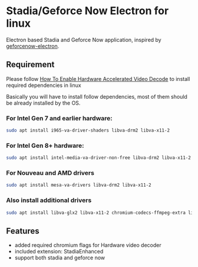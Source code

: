 # Stadia/Geforce Now Electron for linux

Electron based Stadia and Geforce Now application, inspired by [geforcenow-electron](https://github.com/hmlendea/geforcenow-electron).

## Requirement

Please follow [How To Enable Hardware Accelerated Video Decode](https://www.linuxuprising.com/2021/01/how-to-enable-hardware-accelerated.html) to install required dependencies in linux

Basically you will have to install follow dependencies, most of them should be already installed by the OS.

### For Intel Gen 7 and earlier hardware:

```bash
sudo apt install i965-va-driver-shaders libva-drm2 libva-x11-2
```

### For Intel Gen 8+ hardware:

```bash
sudo apt install intel-media-va-driver-non-free libva-drm2 libva-x11-2
```

### For Nouveau and AMD drivers

```bash
sudo apt install mesa-va-drivers libva-drm2 libva-x11-2
```

### Also install additional drivers

```bash
sudo apt install libva-glx2 libva-x11-2 chromium-codecs-ffmpeg-extra libgl1-mesa-glx
```

## Features

- added required chromium flags for Hardware video decoder
- included extension: StadiaEnhanced
- support both stadia and geforce now
